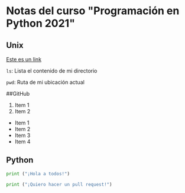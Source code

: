 # Notas del curso "Programación en Python 2021"





## Unix

[Este es un link](www.google.com)

``ls``: Lista el contenido de mi directorio

``pwd``: Ruta de mi ubicación actual

##GitHub

1. Item 1
2. Item 2

- Item 1
- Item 2
- Item 3
- Item 4


## Python

```python
print ("¡Hola a todos!")
```


```python
print ("¡Quiero hacer un pull request!")
```






